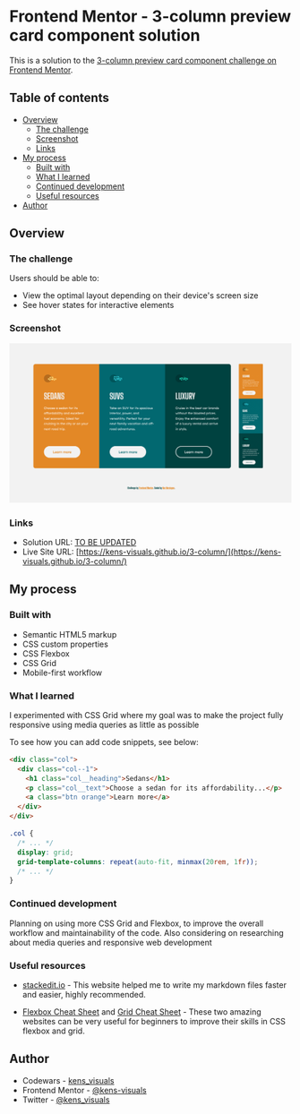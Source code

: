 # Frontend Mentor - 3-column preview card component solution

This is a solution to the [3-column preview card component challenge on Frontend Mentor](https://www.frontendmentor.io/challenges/3column-preview-card-component-pH92eAR2-).

## Table of contents

- [Overview](#overview)
  - [The challenge](#the-challenge)
  - [Screenshot](#screenshot)
  - [Links](#links)
- [My process](#my-process)
  - [Built with](#built-with)
  - [What I learned](#what-i-learned)
  - [Continued development](#continued-development)
  - [Useful resources](#useful-resources)
- [Author](#author)

## Overview

### The challenge

Users should be able to:

- View the optimal layout depending on their device's screen size
- See hover states for interactive elements

### Screenshot

![screenshot](screenshot.png)

### Links

- Solution URL: [TO BE UPDATED](https://your-solution-url.com)
- Live Site URL: [https://kens-visuals.github.io/3-column/](https://kens-visuals.github.io/3-column/)

## My process

### Built with

- Semantic HTML5 markup
- CSS custom properties
- CSS Flexbox
- CSS Grid
- Mobile-first workflow

### What I learned

I experimented with CSS Grid where my goal was to make the project fully responsive using media queries as little as possible

To see how you can add code snippets, see below:

```html
<div class="col">
  <div class="col--1">
    <h1 class="col__heading">Sedans</h1>
    <p class="col__text">Choose a sedan for its affordability...</p>
    <a class="btn orange">Learn more</a>
  </div>
</div>
```

```css
.col {
  /* ... */
  display: grid;
  grid-template-columns: repeat(auto-fit, minmax(20rem, 1fr));
  /* ... */
}
```

### Continued development

Planning on using more CSS Grid and Flexbox, to improve the overall workflow and maintainability of the code. Also considering on researching about media queries and responsive web development

### Useful resources

- [stackedit.io](https://stackedit.io/) - This website helped me to write my markdown files faster and easier, highly recommended.

- [Flexbox Cheat Sheet](https://yoksel.github.io/flex-cheatsheet/) and [Grid Cheat Sheet](https://yoksel.github.io/grid-cheatsheet/) - These two amazing websites can be very useful for beginners to improve their skills in CSS flexbox and grid.

## Author

- Codewars - [kens_visuals](https://www.codewars.com/users/kens_visuals)
- Frontend Mentor - [@kens-visuals](https://www.frontendmentor.io/profile/kens-visuals)
- Twitter - [@kens_visuals](https://twitter.com/kens_visuals)

